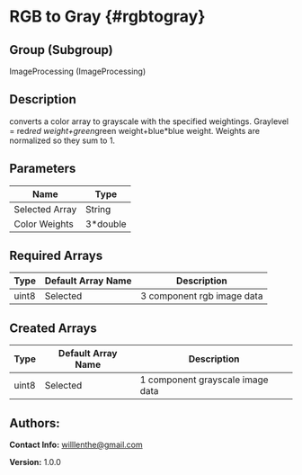 RGB to Gray {#rgbtogray}
=====

## Group (Subgroup) ##
ImageProcessing (ImageProcessing)


## Description ##
converts a color array to grayscale with the specified weightings. Graylevel = red*red weight+green*green weight+blue*blue weight. Weights are normalized so they sum to 1.

## Parameters ##
| Name             | Type |
|------------------|------|
| Selected Array | String |
| Color Weights | 3*double |

## Required Arrays ##

| Type | Default Array Name | Description |
|------|--------------------|-------------|
| uint8 | Selected | 3 component rgb image data |


## Created Arrays ##

| Type | Default Array Name | Description |
|------|--------------------|-------------|
| uint8 | Selected | 1 component grayscale image data |



## Authors: ##

**Contact Info:** willlenthe@gmail.com

**Version:** 1.0.0


